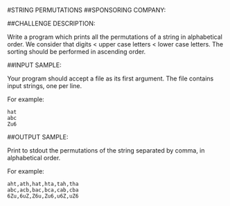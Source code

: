 #STRING PERMUTATIONS
##SPONSORING COMPANY:

##CHALLENGE DESCRIPTION:

Write a program which prints all the permutations of a string in alphabetical order. We consider that digits < upper case letters < lower case letters. The sorting should be performed in ascending order.

##INPUT SAMPLE:

Your program should accept a file as its first argument. The file contains input strings, one per line.

For example:

    hat
    abc
    Zu6

##OUTPUT SAMPLE:

Print to stdout the permutations of the string separated by comma, in alphabetical order.

For example:

    aht,ath,hat,hta,tah,tha
    abc,acb,bac,bca,cab,cba
    6Zu,6uZ,Z6u,Zu6,u6Z,uZ6
